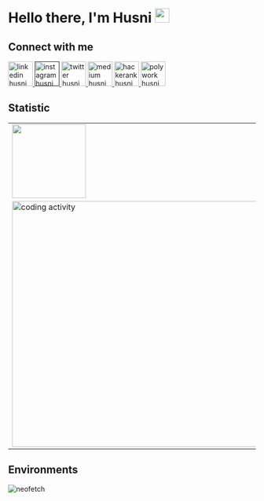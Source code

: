 # Hello there, I'm Husni <img src="https://github.com/TheDudeThatCode/TheDudeThatCode/blob/master/Assets/Hi.gif" width="29px">

## Connect with me
<a href="https://www.linkedin.com/in/muhammad-husni-nur-fadillah/"> <img src="https://user-images.githubusercontent.com/70875733/182503151-0970f8fe-abb1-4805-a9a9-83dd89cadc45.png" width="50" alt="linkedin husni"/> </a>
<a href=""> <img src="https://user-images.githubusercontent.com/70875733/182502935-65f42044-9063-47c6-bf4a-0ac09760676c.png" width="50" alt="instagram husni"/> </a>
<a href="https://twitter.com/tanakafuu"> <img src="https://user-images.githubusercontent.com/70875733/182503042-601096a3-f5d7-46bd-89ff-d397569fe05f.png" width="50" alt="twitter husni"/> </a>
<a href="https://medium.com/@husfuu"> <img src="https://user-images.githubusercontent.com/70875733/182503249-623db0b3-c275-4b0b-b044-4923fc0d8c48.png" width="50" alt="medium husni"/> </a>
<a href="https://www.hackerrank.com/husfuu"> <img src="https://user-images.githubusercontent.com/70875733/182503596-92f5c183-ef51-4fc8-a7b8-5e3b91b4d00c.svg" width="50" alt="hackerank husni"/> </a>
<a href="https://www.polywork.com/husfuu"> <img src="https://user-images.githubusercontent.com/70875733/182504183-7e132d90-f945-4790-9ed9-a45a9d4cbcee.png" width="50" alt="polywork husni"/> </a>

## Statistic
<table>
<tr>
  <td valign="center">
     <img height="150em" src="https://github-readme-stats.vercel.app/api?username=husfuu&show_icons=true&theme=calm&include_all_commits=true"/>
  </td>
  <td>
     <img height="150em" src="https://github-readme-streak-stats.herokuapp.com?user=husfuu&theme=calm&date_format=M%20j%5B%2C%20Y%5D"/>
  </td>
</tr>
<tr>
  <td valign="center">
    <img src="https://wakatime.com/share/@039bd02d-64b8-4d8b-b6c4-c5e4ceffafcf/9ff288cb-51a5-4893-8d68-c2e27483e458.svg" width="500" alt="coding activity"/> 
  <td >
  <img src="https://wakatime.com/share/@039bd02d-64b8-4d8b-b6c4-c5e4ceffafcf/0c88226b-e202-41f0-95bd-f6b2caa67991.svg" width="500" alt="coding activity"/>
  </td>
</tr>
</table>

## Environments
![neofetch](https://user-images.githubusercontent.com/70875733/182514124-ea6e43dd-13f7-437a-b759-356d9b3e60d9.png)
